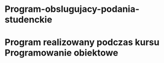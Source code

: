 # Program-obslugujacy-podania-studenckie
# Program realizowany podczas kursu Programowanie obiektowe
